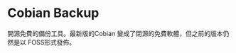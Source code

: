 [Title]: # (Cobian 備份工具)
[Order]: # (21)

# Cobian Backup

開源免費的備份工具。最新版的Cobian 變成了閉源的免費軟體，但之前的版本仍然是以 FOSS形式發佈。